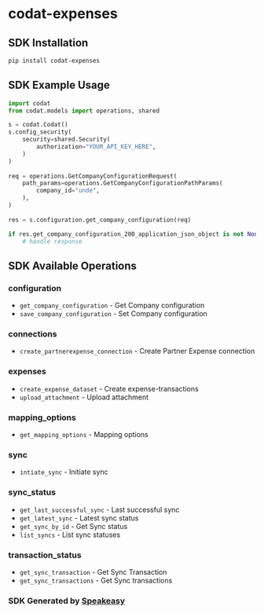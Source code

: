 # codat-expenses

<!-- Start SDK Installation -->
## SDK Installation

```bash
pip install codat-expenses
```
<!-- End SDK Installation -->

## SDK Example Usage
<!-- Start SDK Example Usage -->
```python
import codat
from codat.models import operations, shared

s = codat.Codat()
s.config_security(
    security=shared.Security(
        authorization="YOUR_API_KEY_HERE",
    )
)
   
req = operations.GetCompanyConfigurationRequest(
    path_params=operations.GetCompanyConfigurationPathParams(
        company_id="unde",
    ),
)
    
res = s.configuration.get_company_configuration(req)

if res.get_company_configuration_200_application_json_object is not None:
    # handle response
```
<!-- End SDK Example Usage -->

<!-- Start SDK Available Operations -->
## SDK Available Operations


### configuration

* `get_company_configuration` - Get Company configuration
* `save_company_configuration` - Set Company configuration

### connections

* `create_partnerexpense_connection` - Create Partner Expense connection

### expenses

* `create_expense_dataset` - Create expense-transactions
* `upload_attachment` - Upload attachment

### mapping_options

* `get_mapping_options` - Mapping options

### sync

* `intiate_sync` - Initiate sync

### sync_status

* `get_last_successful_sync` - Last successful sync
* `get_latest_sync` - Latest sync status
* `get_sync_by_id` - Get Sync status
* `list_syncs` - List sync statuses

### transaction_status

* `get_sync_transaction` - Get Sync Transaction
* `get_sync_transactions` - Get Sync transactions
<!-- End SDK Available Operations -->

### SDK Generated by [Speakeasy](https://docs.speakeasyapi.dev/docs/using-speakeasy/client-sdks)
